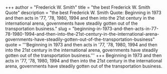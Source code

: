 +++
author = "Frederick W. Smith"
title = "the best Frederick W. Smith Quote"
description = "the best Frederick W. Smith Quote: Beginning in 1973 and then acts in '77, '78, 1980, 1994 and then into the 21st century in the international arena, governments have steadily gotten out of the transportation business."
slug = "beginning-in-1973-and-then-acts-in-77-78-1980-1994-and-then-into-the-21st-century-in-the-international-arena-governments-have-steadily-gotten-out-of-the-transportation-business"
quote = '''Beginning in 1973 and then acts in '77, '78, 1980, 1994 and then into the 21st century in the international arena, governments have steadily gotten out of the transportation business.'''
+++
Beginning in 1973 and then acts in '77, '78, 1980, 1994 and then into the 21st century in the international arena, governments have steadily gotten out of the transportation business.
